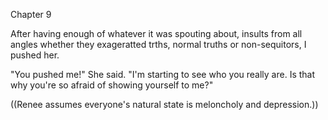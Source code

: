 Chapter 9





After having enough of whatever it was spouting about, insults from all angles whether they exageratted trths, normal truths or non-sequitors, I pushed her.

"You pushed me!" She said. "I'm starting to see who you really are. Is that why you're so afraid of showing yourself to me?"












((Renee assumes everyone's natural state is meloncholy and depression.))